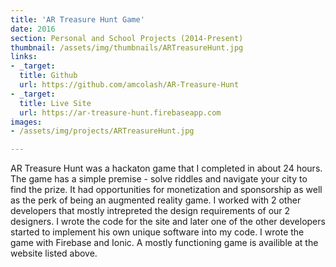```yaml
---
title: 'AR Treasure Hunt Game'
date: 2016
section: Personal and School Projects (2014-Present)
thumbnail: /assets/img/thumbnails/ARTreasureHunt.jpg
links:
- _target:
  title: Github
  url: https://github.com/amcolash/AR-Treasure-Hunt
- _target:
  title: Live Site
  url: https://ar-treasure-hunt.firebaseapp.com
images:
- /assets/img/projects/ARTreasureHunt.jpg

---
```


AR Treasure Hunt was a hackaton game that I completed in about 24 hours. The game has a simple premise - solve riddles and navigate your city to find the prize. It had opportunities for monetization and sponsorship as well as the perk of being an augmented reality game. I worked with 2 other developers that mostly intrepreted the design requirements of our 2 designers. I wrote the code for the site and later one of the other developers started to implement his own unique software into my code. I wrote the game with Firebase and Ionic. A mostly functioning game is availible at the website listed above.